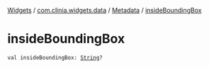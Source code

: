 [Widgets](../../index.md) / [com.clinia.widgets.data](../index.md) / [Metadata](index.md) / [insideBoundingBox](./inside-bounding-box.md)

# insideBoundingBox

`val insideBoundingBox: `[`String`](https://kotlinlang.org/api/latest/jvm/stdlib/kotlin/-string/index.html)`?`